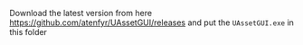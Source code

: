 Download the latest version from here https://github.com/atenfyr/UAssetGUI/releases and put the `UAssetGUI.exe` in this folder